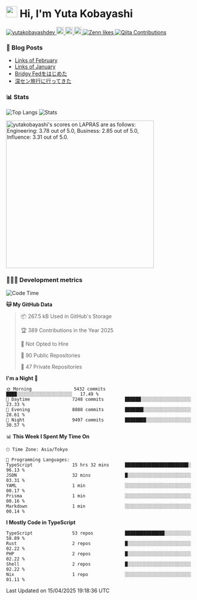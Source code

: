 <h1><img src="https://emojis.slackmojis.com/emojis/images/1613942336/14158/balloons.gif?1613942336" width="30"/> Hi, I'm Yuta Kobayashi</h1>

<p align="left"> 
  <a href="https://github.com/yutakobayashidev/yutakobayashidev/">
    <img src="https://komarev.com/ghpvc/?username=yutakobayashdev" alt="yutakobayashdev" />
  </a>
  <a href="https://mastodon.social/@yutakobayashi">
    <img height="20" src="https://img.shields.io/mastodon/follow/107202517736161782?domain=https%3A%2F%2Fmastodon.social&label=Mastodon&logo=mastodon&style=plastic" />
  </a>
  <a href="https://github.com/yutakobayashidev">
    <img height="20" src="https://img.shields.io/github/followers/yutakobayashidev?label=follow&logo=github&style=flat" />
  </a>
  <a href="https://www.reddit.com/user/yutakobayashi">
    <img height="20" src="https://img.shields.io/reddit/user-karma/combined/yutakobayashi?label=Reddit&logo=reddit&style=flat" />
  </a>
  <a href="https://zenn.dev/yutakobayashi">
    <img src="https://badgen.org/img/zenn/yutakobayashi/likes?style=plastic" alt="Zenn likes" />
  </a>
  <a href="https://qiita.com/yutakobayashi">
    <img src="https://badgen.org/img/qiita/yutakobayashi/contributions?style=plastic" alt="Qiita Contributions" />
  </a>
</p>

### 📕 Blog Posts

<!-- BLOG-POST-LIST:START -->
- [Links of February](https://yutakobayashi.dev/blog/2025-02/)
- [Links of January](https://yutakobayashi.dev/blog/2025-01/)
- [Bridgy Fedをはじめた](https://yutakobayashi.dev/blog/bridgy-fed/)
- [深セン旅行に行ってきた](https://yutakobayashi.dev/blog/shenzhen-2024/)
<!-- BLOG-POST-LIST:END -->

### 📊 Stats

![Top Langs](https://github-readme-stats.vercel.app/api/top-langs/?username=yutakobayashidev)
![Stats](https://github-readme-stats.vercel.app/api?username=yutakobayashidev&count_private=true&show_icons=true&line_height=40)

<!--START_SECTION:lapras-card-->
<p ><a href="https://lapras.com/public/yutakobayashi" target="_blank" rel="noopener noreferrer"><img alt="yutakobayashi's scores on LAPRAS are as follows: Engineering: 3.78 out of 5.0, Business: 2.85 out of 5.0, Influence: 3.31 out of 5.0." src="https://lapras-card-generator.vercel.app/api/svg?e=3.78&b=2.85&i=3.31&b1=%23020e27&b2=%230e5593&i1=%2303102f&i2=%231688bf&l=en" width="400" ></a></p>
<!--END_SECTION:lapras-card-->

### 👩🏻‍💻 Development metrics

<!--START_SECTION:waka-->
![Code Time](http://img.shields.io/badge/Code%20Time-3%2C624%20hrs%2029%20mins-blue)

**🐱 My GitHub Data** 

> 📦 267.5 kB Used in GitHub's Storage 
 > 
> 🏆 389 Contributions in the Year 2025
 > 
> 🚫 Not Opted to Hire
 > 
> 📜 90 Public Repositories 
 > 
> 🔑 47 Private Repositories 
 > 
**I'm a Night 🦉** 

```text
🌞 Morning                5432 commits        ████░░░░░░░░░░░░░░░░░░░░░   17.49 % 
🌆 Daytime                7248 commits        ██████░░░░░░░░░░░░░░░░░░░   23.33 % 
🌃 Evening                8888 commits        ███████░░░░░░░░░░░░░░░░░░   28.61 % 
🌙 Night                  9497 commits        ████████░░░░░░░░░░░░░░░░░   30.57 % 
```


📊 **This Week I Spent My Time On** 

```text
🕑︎ Time Zone: Asia/Tokyo

💬 Programming Languages: 
TypeScript               15 hrs 32 mins      ████████████████████████░   96.13 % 
JSON                     32 mins             █░░░░░░░░░░░░░░░░░░░░░░░░   03.31 % 
YAML                     1 min               ░░░░░░░░░░░░░░░░░░░░░░░░░   00.17 % 
Prisma                   1 min               ░░░░░░░░░░░░░░░░░░░░░░░░░   00.16 % 
Markdown                 1 min               ░░░░░░░░░░░░░░░░░░░░░░░░░   00.14 % 
```

**I Mostly Code in TypeScript** 

```text
TypeScript               53 repos            ███████████████░░░░░░░░░░   58.89 % 
Rust                     2 repos             █░░░░░░░░░░░░░░░░░░░░░░░░   02.22 % 
PHP                      2 repos             █░░░░░░░░░░░░░░░░░░░░░░░░   02.22 % 
Shell                    2 repos             █░░░░░░░░░░░░░░░░░░░░░░░░   02.22 % 
Nix                      1 repo              ░░░░░░░░░░░░░░░░░░░░░░░░░   01.11 % 
```




 Last Updated on 15/04/2025 19:18:36 UTC
<!--END_SECTION:waka-->
